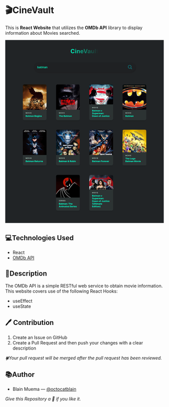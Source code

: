 # 🎬CineVault

This is **React Website** that utilizes the **OMDb API** library to display information about Movies searched.

![CineVault](/public/CineVault.png)

## 💻Technologies Used

- React
- [OMDb API](https://www.omdbapi.com/)

## 📝Description

The OMDb API is a simple RESTful web service to obtain movie information. This website covers use of the following React Hooks:

- useEffect
- useState

## :pen: Contribution

1. Create an Issue on GitHub
2. Create a Pull Request and then push your changes with a clear description

_🍀Your pull request will be merged after the pull request has been reviewed._

## 📚Author

- Blain Muema &mdash; [@octocatblain](https://github.com/octocatblain)

_Give this Repository a 🌟 if you like it._
